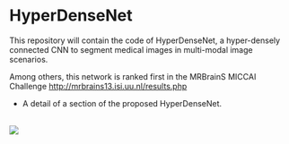 # HyperDenseNet
This repository will contain the code of HyperDenseNet, a hyper-densely connected CNN to segment medical images in multi-modal image scenarios.

Among others, this network is ranked first in the MRBrainS MICCAI Challenge http://mrbrains13.isi.uu.nl/results.php

* A detail of a section of the proposed HyperDenseNet.
<br>
<img src="https://github.com/josedolz/HyperDenseNet/tree/master/Images/HyperDenseNet_Module.png" />
<br>
